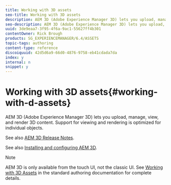 ```yaml
---
title: Working with 3D assets
seo-title: Working with 3D assets
description: AEM 3D (Adobe Experience Manager 3D) lets you upload, manage, view, and render 3D content. Support for viewing and rendering is optimized for individual objects.
seo-description: AEM 3D (Adobe Experience Manager 3D) lets you upload, manage, view, and render 3D content. Support for viewing and rendering is optimized for individual objects.
uuid: 3de9eaa7-3f95-4f6a-9ac1-55627ff4b301
contentOwner: Rick Brough
products: SG_EXPERIENCEMANAGER/6.4/ASSETS
topic-tags: authoring
content-type: reference
discoiquuid: 42d5d6a9-66d0-4876-9758-eb41cdada7da
index: y
internal: n
snippet: y
---
```


# Working with 3D assets{#working-with-d-assets}

AEM 3D (Adobe Experience Manager 3D) lets you upload, manage, view, and render 3D content. Support for viewing and rendering is optimized for individual objects.

See also [AEM 3D Release Notes](../../../release-notes/aem3d-release-notes.md).

See also [Installing and configuring AEM 3D](../../../assets/using/install-config-3d.md).

>[!NOTE]
>
>AEM 3D is only available from the touch UI, not the classic UI. See [Working with 3D Assets](../../../assets/using/3d-assets.md) in the standard authoring documentation for complete details.

